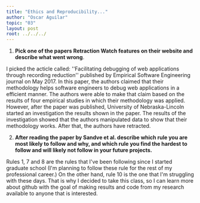 ```yaml
---
title: "Ethics and Reproducibility..."
author: "Oscar Aguilar"
topic: "03"
layout: post
root: ../../../
---
```

1. **Pick one of the papers Retraction Watch features on their website and describe what went wrong**. 

I picked the acticle called: ''Facilitating debugging of web applications through recording reduction'' published by Empirical Software Engineering journal on May 2017. In this paper, the authors claimed that their methodology helps software engineers to debug web applications in a efficient manner. The authors were able to make that claim based on the results of four empirical studies in which their methodology was applied. However, after the paper was published, University of Nebraska-Lincoln started an investigation the results shown in the paper. The results of the investigation showed that the authors manipulated data to show that their methodology works. After that, the authors have retracted. 

2. **After reading the paper by Sandve et al. describe which rule you are most likely to follow and why, and which rule you find the hardest to follow and will likely not follow in your future projects.**

Rules 1, 7 and 8 are the rules that I've been following since I started graduate school (I'm planning to follow these rule for the rest of my professional career.) On the other hand, rule 10 is the one that I'm struggling with these days. That is why I decided to take this class, so I can learn more about github with the goal of making results and code from my research available to anyone that is interested.

